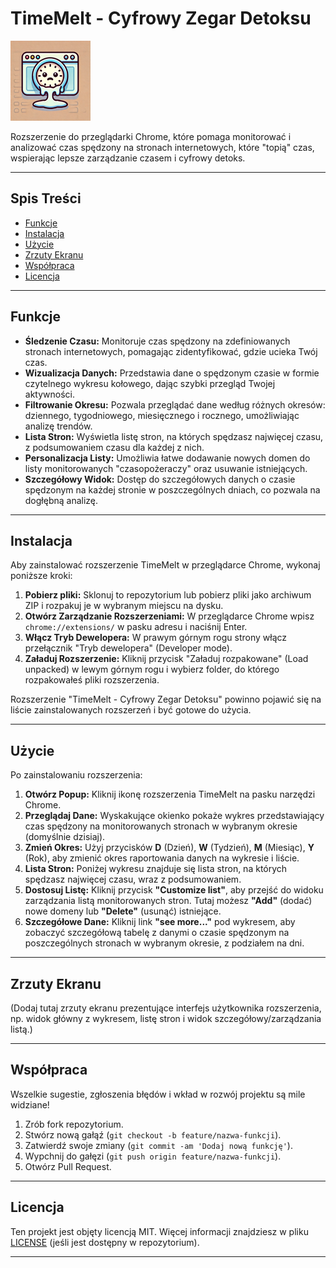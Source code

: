 # TimeMelt - Cyfrowy Zegar Detoksu

![TimeMelt Icon](images/icon-128.png)

Rozszerzenie do przeglądarki Chrome, które pomaga monitorować i analizować czas spędzony na stronach internetowych, które "topią" czas, wspierając lepsze zarządzanie czasem i cyfrowy detoks.

---

## Spis Treści

- [Funkcje](#funkcje)
- [Instalacja](#instalacja)
- [Użycie](#użycie)
- [Zrzuty Ekranu](#zrzuty-ekranu)
- [Współpraca](#współpraca)
- [Licencja](#licencja)

---

## Funkcje

*   **Śledzenie Czasu:** Monitoruje czas spędzony na zdefiniowanych stronach internetowych, pomagając zidentyfikować, gdzie ucieka Twój czas.
*   **Wizualizacja Danych:** Przedstawia dane o spędzonym czasie w formie czytelnego wykresu kołowego, dając szybki przegląd Twojej aktywności.
*   **Filtrowanie Okresu:** Pozwala przeglądać dane według różnych okresów: dziennego, tygodniowego, miesięcznego i rocznego, umożliwiając analizę trendów.
*   **Lista Stron:** Wyświetla listę stron, na których spędzasz najwięcej czasu, z podsumowaniem czasu dla każdej z nich.
*   **Personalizacja Listy:** Umożliwia łatwe dodawanie nowych domen do listy monitorowanych "czasopożeraczy" oraz usuwanie istniejących.
*   **Szczegółowy Widok:** Dostęp do szczegółowych danych o czasie spędzonym na każdej stronie w poszczególnych dniach, co pozwala na dogłębną analizę.

---

## Instalacja

Aby zainstalować rozszerzenie TimeMelt w przeglądarce Chrome, wykonaj poniższe kroki:

1.  **Pobierz pliki:** Sklonuj to repozytorium lub pobierz pliki jako archiwum ZIP i rozpakuj je w wybranym miejscu na dysku.
2.  **Otwórz Zarządzanie Rozszerzeniami:** W przeglądarce Chrome wpisz `chrome://extensions/` w pasku adresu i naciśnij Enter.
3.  **Włącz Tryb Dewelopera:** W prawym górnym rogu strony włącz przełącznik "Tryb dewelopera" (Developer mode).
4.  **Załaduj Rozszerzenie:** Kliknij przycisk "Załaduj rozpakowane" (Load unpacked) w lewym górnym rogu i wybierz folder, do którego rozpakowałeś pliki rozszerzenia.

Rozszerzenie "TimeMelt - Cyfrowy Zegar Detoksu" powinno pojawić się na liście zainstalowanych rozszerzeń i być gotowe do użycia.

---

## Użycie

Po zainstalowaniu rozszerzenia:

1.  **Otwórz Popup:** Kliknij ikonę rozszerzenia TimeMelt na pasku narzędzi Chrome.
2.  **Przeglądaj Dane:** Wyskakujące okienko pokaże wykres przedstawiający czas spędzony na monitorowanych stronach w wybranym okresie (domyślnie dzisiaj).
3.  **Zmień Okres:** Użyj przycisków **D** (Dzień), **W** (Tydzień), **M** (Miesiąc), **Y** (Rok), aby zmienić okres raportowania danych na wykresie i liście.
4.  **Lista Stron:** Poniżej wykresu znajduje się lista stron, na których spędzasz najwięcej czasu, wraz z podsumowaniem.
5.  **Dostosuj Listę:** Kliknij przycisk **"Customize list"**, aby przejść do widoku zarządzania listą monitorowanych stron. Tutaj możesz **"Add"** (dodać) nowe domeny lub **"Delete"** (usunąć) istniejące.
6.  **Szczegółowe Dane:** Kliknij link **"see more..."** pod wykresem, aby zobaczyć szczegółową tabelę z danymi o czasie spędzonym na poszczególnych stronach w wybranym okresie, z podziałem na dni.

---

## Zrzuty Ekranu

(Dodaj tutaj zrzuty ekranu prezentujące interfejs użytkownika rozszerzenia, np. widok główny z wykresem, listę stron i widok szczegółowy/zarządzania listą.)

---

## Współpraca

Wszelkie sugestie, zgłoszenia błędów i wkład w rozwój projektu są mile widziane!

1.  Zrób fork repozytorium.
2.  Stwórz nową gałąź (`git checkout -b feature/nazwa-funkcji`).
3.  Zatwierdź swoje zmiany (`git commit -am 'Dodaj nową funkcję'`).
4.  Wypchnij do gałęzi (`git push origin feature/nazwa-funkcji`).
5.  Otwórz Pull Request.

---

## Licencja

Ten projekt jest objęty licencją MIT. Więcej informacji znajdziesz w pliku [LICENSE](LICENSE) (jeśli jest dostępny w repozytorium).

---